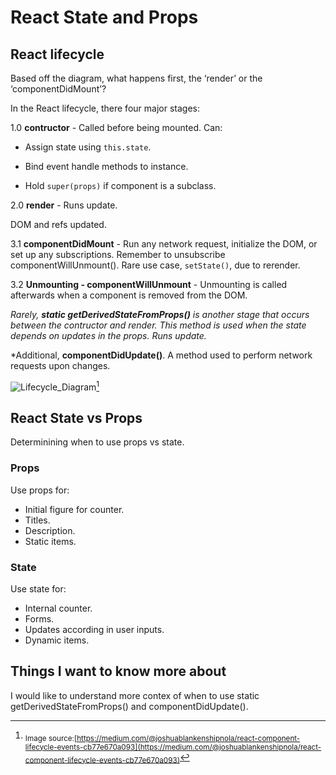 # React State and Props

## React lifecycle

Based off the diagram, what happens first, the ‘render’ or the ‘componentDidMount’?

In the React lifecycle, there four major stages:

1.0 **contructor** - Called before being mounted. 
  Can:

- Assign state using `this.state`.

- Bind event handle methods to instance.

- Hold `super(props)` if component is a subclass.

2.0 **render** - Runs update.

DOM and refs updated.

3.1 **componentDidMount** -  Run any network request, initialize the DOM, or set up any subscriptions. Remember to unsubscribe componentWillUnmount(). Rare use case, `setState()`, due to rerender.

3.2 **Unmounting - componentWillUnmount** - Unmounting is called afterwards when a component is removed from the DOM.

*Rarely, **static getDerivedStateFromProps()** is another stage that occurs between the contructor and render. This method is used when the state depends on updates in the props. Runs update.*

*Additional, **componentDidUpdate()**. A method used to perform network requests upon changes.

![Lifecycle_Diagram](https://github.com/Bradley-Hower/301-reading-notes/assets/139923955/9cc763c7-dee1-470f-810b-998e8216709c)[^1]

[^1]: <sub>Image source:[https://medium.com/@joshuablankenshipnola/react-component-lifecycle-events-cb77e670a093](https://medium.com/@joshuablankenshipnola/react-component-lifecycle-events-cb77e670a093)</sub> 

## React State vs Props

Determinining when to use props vs state.

### Props

Use props for:

- Initial figure for counter.
- Titles.
- Description.
- Static items.

### State

Use state for:

- Internal counter.
- Forms.
- Updates according in user inputs.
- Dynamic items.

## Things I want to know more about

I would like to understand more contex of when to use static getDerivedStateFromProps() and componentDidUpdate().
